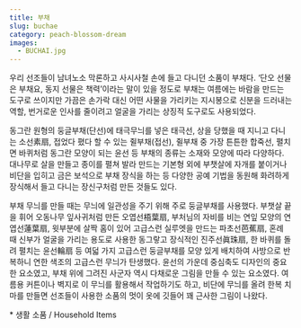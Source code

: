 ```yaml
---
title: 부채
slug: buchae
category: peach-blossom-dream
images:
  - BUCHAI.jpg
---
```


우리 선조들이 남녀노소 막론하고 사시사철 손에 들고 다니던 소품이 부채다. ‘단오 선물은 부채요, 동지 선물은 책력’이라는 말이 있을 정도로 부채는 여름에는 바람을 만드는 도구로 쓰이지만 가끔은 손가락 대신 어떤 사물을 가리키는 지시봉으로 신분을 드러내는 역할, 번거로운 인사를 줄이려고 얼굴을 가리는 상징적 도구로도 사용되었다.

동그란 원형의 둥글부채(단선)에 태극무늬를 넣은 태극선, 상을 당했을 때 지니고 다니는 소선素扇, 접었다 폈다 할 수 있는 쥘부채(접선), 쥘부채 중 가장 튼튼한 합죽선, 펼치면 바퀴처럼 동그란 모양이 되는 윤선 등 부채의 종류는 소재와 모양에 따라 다양하다. 대나무로 살을 만들고 종이를 펼쳐 발라 만드는 기본형 외에 부챗살에 자개를 붙이거나 비단을 입히고 금은 보석으로 부채 장식을 하는 등 다양한 공예 기법을 동원해 화려하게 장식해서 들고 다니는 장신구처럼 만든 것들도 있다.

부채 무늬를 만들 때는 무늬에 일관성을 주기 위해 주로 둥글부채를 사용했다. 부챗살 끝을 휘어 오동나무 잎사귀처럼 만든 오엽선梧葉扇, 부처님의 자비를 비는 연잎 모양의 연엽선蓮葉扇, 윗부분에 살짝 홈이 있어 고급스런 실루엣을 만드는 파초선芭蕉扇, 혼례 때 신부가 얼굴을 가리는 용도로 사용한 동그랗고 장식적인 진주선眞珠扇, 한 바퀴를 돌려 펼치는 윤선輪扇 등 여덟 가지 고급스런 둥글부채를 모양 있게 배치하여 사방으로 반복하니 연한 색조의 고급스런 무늬가 탄생했다. 윤선의 가운데 중심축도 디자인의 중요한 요소였고, 부채 위에 그려진 사군자 역시 다채로운 그림을 만들 수 있는 요소였다. 여름용 커튼이나 벽지로 이 무늬를 활용해서 작업하기도 하고, 비단에 무늬를 올려 한복 치마를 만들면 선조들이 사용한 소품의 멋이 옷에 깃들어 꽤 근사한 그림이 나왔다.

&#x2A; 생활 소품 / Household Items
